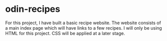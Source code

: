# odin-recipes
For this project, I have built a basic recipe website. The website consists of a main index page which will have links to a few recipes. I will only be using HTML for this project. CSS will be applied at a later stage.